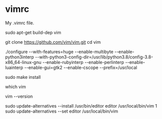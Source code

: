 vimrc
=====

My .vimrc file.

sudo apt-get build-dep vim

git clone https://github.com/vim/vim.git
cd vim


./configure --with-features=huge --enable-multibyte --enable-python3interp --with-python3-config-dir=/usr/lib/python3.8/config-3.8-x86_64-linux-gnu --enable-rubyinterp --enable-perlinterp --enable-luainterp --enable-gui=gtk2 --enable-cscope --prefix=/usr/local

sudo make install

which vim

vim --version

sudo update-alternatives --install /usr/bin/editor editor /usr/local/bin/vim 1
sudo update-alternatives --set editor /usr/local/bin/vim

